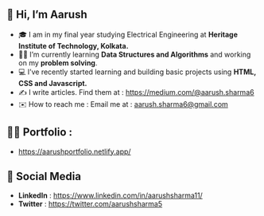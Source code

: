 ## 👋  Hi, I’m Aarush

- 🎓 I am in my final year studying Electrical Engineering at **Heritage Institute of Technology, Kolkata.**
- 👩‍💻 I’m currently learning **Data Structures and Algorithms** and working on my **problem solving**. 
- 💻 I’ve recently started learning and building basic projects using **HTML, CSS and Javascript.** 
- ✍️ I write articles. Find them at : https://medium.com/@aarush.sharma6
- ✉️ How to reach me : Email me at : aarush.sharma6@gmail.com

## 👨‍🎓 Portfolio : 

- https://aarushportfolio.netlify.app/

## 📲 Social Media 
- **LinkedIn** : https://www.linkedin.com/in/aarushsharma11/
- **Twitter** : https://twitter.com/aarushsharma5
<!---
AarushSharmaa/AarushSharmaa is a ✨ special ✨ repository because its `README.md` (this file) appears on your GitHub profile.
You can click the Preview link to take a look at your changes.
--->
